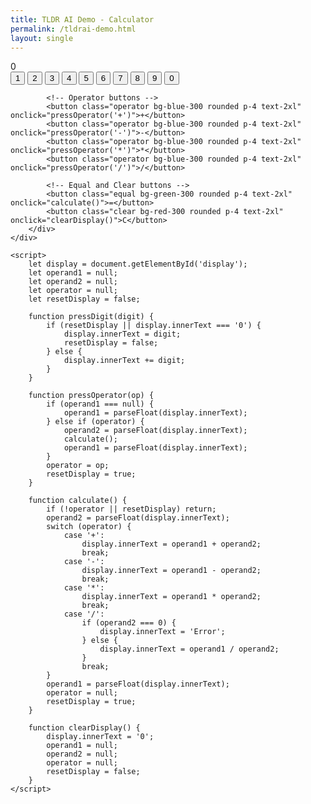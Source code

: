 ```yaml
---
title: TLDR AI Demo - Calculator
permalink: /tldrai-demo.html
layout: single
---
```


<head>
    <script src="https://cdn.tailwindcss.com"></script>
</head>
<body class="bg-gray-100 flex items-center justify-center h-screen">
    <div class="bg-white shadow-xl rounded-lg p-8">
        <div id="display" class="bg-gray-200 rounded p-4 text-right text-2xl mb-4">0</div>
        <div class="grid grid-cols-4 gap-4">
            <!-- Digit buttons -->
            <button class="digit bg-gray-300 rounded p-4 text-2xl" onclick="pressDigit('1')">1</button>
            <button class="digit bg-gray-300 rounded p-4 text-2xl" onclick="pressDigit('2')">2</button>
            <button class="digit bg-gray-300 rounded p-4 text-2xl" onclick="pressDigit('3')">3</button>
            <button class="digit bg-gray-300 rounded p-4 text-2xl" onclick="pressDigit('4')">4</button>
            <button class="digit bg-gray-300 rounded p-4 text-2xl" onclick="pressDigit('5')">5</button>
            <button class="digit bg-gray-300 rounded p-4 text-2xl" onclick="pressDigit('6')">6</button>
            <button class="digit bg-gray-300 rounded p-4 text-2xl" onclick="pressDigit('7')">7</button>
            <button class="digit bg-gray-300 rounded p-4 text-2xl" onclick="pressDigit('8')">8</button>
            <button class="digit bg-gray-300 rounded p-4 text-2xl" onclick="pressDigit('9')">9</button>
            <button class="digit bg-gray-300 rounded p-4 text-2xl col-span-2" onclick="pressDigit('0')">0</button>
            
            <!-- Operator buttons -->
            <button class="operator bg-blue-300 rounded p-4 text-2xl" onclick="pressOperator('+')">+</button>
            <button class="operator bg-blue-300 rounded p-4 text-2xl" onclick="pressOperator('-')">-</button>
            <button class="operator bg-blue-300 rounded p-4 text-2xl" onclick="pressOperator('*')">*</button>
            <button class="operator bg-blue-300 rounded p-4 text-2xl" onclick="pressOperator('/')">/</button>
            
            <!-- Equal and Clear buttons -->
            <button class="equal bg-green-300 rounded p-4 text-2xl" onclick="calculate()">=</button>
            <button class="clear bg-red-300 rounded p-4 text-2xl" onclick="clearDisplay()">C</button>
        </div>
    </div>

    <script>
        let display = document.getElementById('display');
        let operand1 = null;
        let operand2 = null;
        let operator = null;
        let resetDisplay = false;

        function pressDigit(digit) {
            if (resetDisplay || display.innerText === '0') {
                display.innerText = digit;
                resetDisplay = false;
            } else {
                display.innerText += digit;
            }
        }

        function pressOperator(op) {
            if (operand1 === null) {
                operand1 = parseFloat(display.innerText);
            } else if (operator) {
                operand2 = parseFloat(display.innerText);
                calculate();
                operand1 = parseFloat(display.innerText);
            }
            operator = op;
            resetDisplay = true;
        }

        function calculate() {
            if (!operator || resetDisplay) return;
            operand2 = parseFloat(display.innerText);
            switch (operator) {
                case '+':
                    display.innerText = operand1 + operand2;
                    break;
                case '-':
                    display.innerText = operand1 - operand2;
                    break;
                case '*':
                    display.innerText = operand1 * operand2;
                    break;
                case '/':
                    if (operand2 === 0) {
                        display.innerText = 'Error';
                    } else {
                        display.innerText = operand1 / operand2;
                    }
                    break;
            }
            operand1 = parseFloat(display.innerText);
            operator = null;
            resetDisplay = true;
        }

        function clearDisplay() {
            display.innerText = '0';
            operand1 = null;
            operand2 = null;
            operator = null;
            resetDisplay = false;
        }
    </script>
</body>